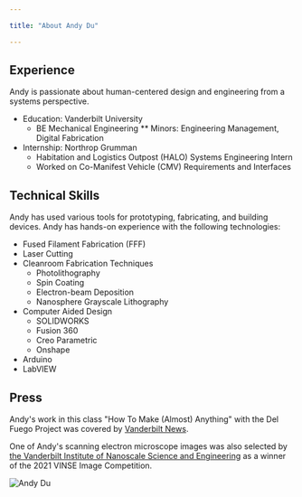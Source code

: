 ```yaml
---

title: "About Andy Du"

---
```


## Experience

Andy is passionate about human-centered design and engineering from a systems perspective. 

* Education: Vanderbilt University
  * BE Mechanical Engineering
    ** Minors: Engineering Management, Digital Fabrication
* Internship: Northrop Grumman
  * Habitation and Logistics Outpost (HALO) Systems Engineering Intern
  * Worked on Co-Manifest Vehicle (CMV) Requirements and Interfaces

## Technical Skills

Andy has used various tools for prototyping, fabricating, and building devices. Andy has hands-on experience with the following technologies:

* Fused Filament Fabrication (FFF)
* Laser Cutting
* Cleanroom Fabrication Techniques
  * Photolithography
  * Spin Coating
  * Electron-beam Deposition
  * Nanosphere Grayscale Lithography
* Computer Aided Design
  * SOLIDWORKS
  * Fusion 360
  * Creo Parametric
  * Onshape
* Arduino
* LabVIEW

## Press 

Andy's work in this class "How To Make (Almost) Anything" with the Del Fuego Project was covered by [Vanderbilt News](https://news.vanderbilt.edu/2021/08/24/wondry-students-collaborate-with-the-del-fuego-project-to-design-innovations-in-the-coffee-drying-process/).

One of Andy's scanning electron microscope images was also selected by [the Vanderbilt Institute of Nanoscale Science and Engineering](https://www.linkedin.com/feed/update/urn:li:activity:6868664681444208640/) as a winner of the 2021 VINSE Image Competition.

![Andy Du](/assets/img/headshot.jpg)
